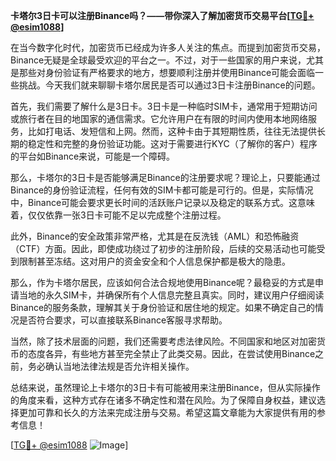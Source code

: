 **卡塔尔3日卡可以注册Binance吗？——带你深入了解加密货币交易平台[[TG💪+ @esim1088](https://t.me/s/esim1088)]**

在当今数字化时代，加密货币已经成为许多人关注的焦点。而提到加密货币交易，Binance无疑是全球最受欢迎的平台之一。不过，对于一些国家的用户来说，尤其是那些对身份验证有严格要求的地方，想要顺利注册并使用Binance可能会面临一些挑战。今天我们就来聊聊卡塔尔居民是否可以通过3日卡注册Binance的问题。

首先，我们需要了解什么是3日卡。3日卡是一种临时SIM卡，通常用于短期访问或旅行者在目的地国家的通信需求。它允许用户在有限的时间内使用本地网络服务，比如打电话、发短信和上网。然而，这种卡由于其短期性质，往往无法提供长期的稳定性和完整的身份验证功能。这对于需要进行KYC（了解你的客户）程序的平台如Binance来说，可能是一个障碍。

那么，卡塔尔的3日卡是否能够满足Binance的注册要求呢？理论上，只要能通过Binance的身份验证流程，任何有效的SIM卡都可能是可行的。但是，实际情况中，Binance可能会要求更长时间的活跃账户记录以及稳定的联系方式。这意味着，仅仅依靠一张3日卡可能不足以完成整个注册过程。

此外，Binance的安全政策非常严格，尤其是在反洗钱（AML）和恐怖融资（CTF）方面。因此，即使成功绕过了初步的注册阶段，后续的交易活动也可能受到限制甚至冻结。这对用户的资金安全和个人信息保护都是极大的隐患。

那么，作为卡塔尔居民，应该如何合法合规地使用Binance呢？最稳妥的方式是申请当地的永久SIM卡，并确保所有个人信息完整且真实。同时，建议用户仔细阅读Binance的服务条款，理解其关于身份验证和居住地的规定。如果不确定自己的情况是否符合要求，可以直接联系Binance客服寻求帮助。

当然，除了技术层面的问题，我们还需要考虑法律风险。不同国家和地区对加密货币的态度各异，有些地方甚至完全禁止了此类交易。因此，在尝试使用Binance之前，务必确认当地法律法规是否允许相关操作。

总结来说，虽然理论上卡塔尔的3日卡有可能被用来注册Binance，但从实际操作的角度来看，这种方式存在诸多不确定性和潜在风险。为了保障自身权益，建议选择更加可靠和长久的方法来完成注册与交易。希望这篇文章能为大家提供有用的参考信息！

[[TG💪+ @esim1088](https://t.me/s/esim1088) ![Image](https://i.postimg.cc/4NQfJmqS/Snipaste-2025-05-13-00-14-12.png)]